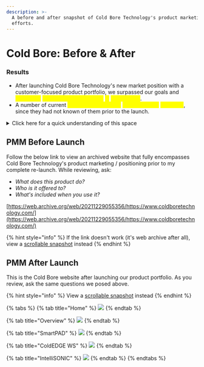 ```yaml
---
description: >-
  A before and after snapshot of Cold Bore Technology's product marketing
  efforts.
---
```


# Cold Bore: Before & After

### Results

* After launching Cold Bore Technology's new market position with a customer-focused product portfolio, we surpassed our goals and <mark style="color:yellow;">generated</mark> <mark style="color:yellow;"></mark><mark style="color:yellow;">**\~$30 million in revenue**</mark> <mark style="color:yellow;"></mark><mark style="color:yellow;">in</mark> <mark style="color:yellow;"></mark><mark style="color:yellow;">**June, 2022**</mark>.
* A number of current <mark style="color:yellow;">customers requested</mark> <mark style="color:yellow;"></mark><mark style="color:yellow;">**ColdEDGE WS**</mark> <mark style="color:yellow;"></mark><mark style="color:yellow;"></mark> <mark style="color:yellow;"></mark><mark style="color:yellow;">**products**</mark>, since they had not known of them prior to the launch.

<details>

<summary>Click here for a quick understanding of this space</summary>

To give those outside the industry a bit of context without getting lost in the weeds, Cold Bore Technology is a data management solution for Oil & Gas companies looking to collect data from all contractors involved in an operation that stimulates well activity for maximized hydrocarbon output (the stuff needed to create pretty much everything around you - not just what's in your fuel take). During this operation, all the activities performed onsite are done entirely by outsourced service companies. These companies use completely different tools & methods for tracking and submitting their data, which really complicates things for the operator when building actionable intelligence systems.

</details>

## PMM Before Launch

Follow the below link to view an archived website that fully encompasses Cold Bore Technology's product marketing / positioning prior to my complete re-launch. While reviewing, ask:

* _What does this product do?_
* _Who is it offered to?_
* _What's included when you use it?_

[https://web.archive.org/web/20211229055356/https://www.coldboretechnology.com/](https://web.archive.org/web/20211229055356/https://www.coldboretechnology.com/)

{% hint style="info" %}
If the link doesn't work (it's web archive after all), view a [scrollable snapshot](https://xd.adobe.com/view/9fe0f3f6-e3a5-4392-b421-03cd28ede8b6-cab3/?fullscreen\&hints=off) instead
{% endhint %}

## PMM After Launch

This is the Cold Bore website after launching our product portfolio. As you review, ask the same questions we posed above.

{% hint style="info" %}
View a [scrollable snapshot](https://xd.adobe.com/view/3897923f-a00e-4a7f-8509-3b0f22fc5b11-6dc4/?fullscreen) instead
{% endhint %}

{% tabs %}
{% tab title="Home" %}
![](../.gitbook/assets/2022CBTWebsite\_Home.png)
{% endtab %}

{% tab title="Overview" %}
![](../.gitbook/assets/2022CBTWebsite\_Products.png)
{% endtab %}

{% tab title="SmartPAD" %}
![](../.gitbook/assets/2022CBTWebsite\_SmartPAD.png)
{% endtab %}

{% tab title="ColdEDGE WS" %}
![](../.gitbook/assets/2022CBTWebsite\_ColdEdgeWS.png)
{% endtab %}

{% tab title="IntelliSONIC" %}
![](../.gitbook/assets/2022CBTWebsite\_IntelliSONIC.png)
{% endtab %}
{% endtabs %}

